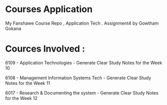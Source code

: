 # Courses Application 
My Fanshawe Course Repo , Application Tech . Assignment4 by Gowtham Gokana

# Cources Involved :

6109 - Application Technologies - Generate Clear Study Notes for the Week 10 

6108 - Management Information Systems Tech - Generate Clear Study Notes for the Week 11

6017 - Research & Documenting the system - Generate Clear Study Notes for the Week 12
